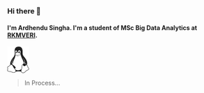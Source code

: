 ### Hi there 👋

<div style="align:center"> 
  
  <h4>I'm Ardhendu Singha. I'm a student of MSc Big Data Analytics at <a href="http://rkmvu.ac.in/">RKMVERI</a>.</h4>
  <img src = "397px-Tux_Mono.svg.png" width = "50" style="vertical-align:middle">
  
  > In Process...
  
</div>

<!--
**ardhochand/ardhochand** is a ✨ _special_ ✨ repository because its `README.md` (this file) appears on your GitHub profile.

Here are some ideas to get you started:

- 🔭 I’m currently working on ...
- 🌱 I’m currently learning ...
- 👯 I’m looking to collaborate on ...
- 🤔 I’m looking for help with ...
- 💬 Ask me about ...
- 📫 How to reach me: ...
- 😄 Pronouns: ...
- ⚡ Fun fact: ...
-->
